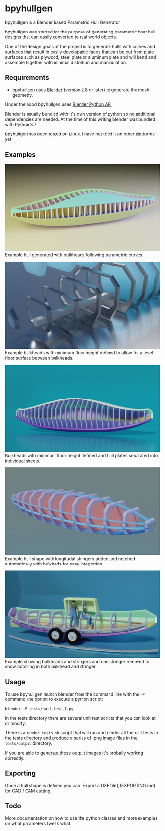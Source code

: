 # bpyhullgen
bpyhullgen is a Blender based Parametric Hull Generator

bpyhullgen was started for the purpose of generating parametric boat hull designs that can easily converted to real world objects. 

One of the design goals of the project is to generate hulls with curves and surfaces that result in easily developable faces that can be cut from plate surfaces such as plywood, steel plate or aluminum plate and will bend and assemble together with minimal distortion and manipulation. 


## Requirements
- bpyhullgen uses [Blender](https://www.blender.org/) (version 2.8 or later) to generate the mesh geometry.

Under the hood bpyhullgen uses [Blender Python API](https://docs.blender.org/api/current/index.html) 

Blender is usually bundled with it's own version of python so no additional dependencies are needed. At the time of this writing blender was bundled with Python 3.7

bpyhullgen has been tested on Linux. I have not tried it on other platforms yet. 

## Examples

![](images/2019_10_13_v07.png)
Example hull generated with bulkheads following parametric curves.

![](images/2019_09_20_v01.png)
Example bulkheads with minimum floor height defined to allow for a level floor surface between bulkheads.

![](images/2019_10_15_v03.png)
Bulkheads with minimum floor height defined and hull plates separated into individual sheets.

![](images/2019_09_19_v06.png)
Example hull shape with longitudal stringers added and notched automatically with bulkheds for easy integration.

![](images/2019_10_15_v05.png)
Example showing bulkheads and stringers and one stringer removed to show notching in both bulkhead and stringer.


## Usage
To use bpyhullgen launch blender from the command line with the `-P` command line option to execute a python script:

```
blender -P tests/hull_test_7.py
```

In the tests directory there are several unit test scripts that you can look at or modify.

There is a `render_tests.sh` script that will run and render all the unit tests in the tests directory and produce a series of .png image files in the `tests/output` directory. 

If you are able to generate these output images it's probally working correctly.

## Exporting
Once a hull shape is defined you can [Export a DXF file]](EXPORTING.md) for CAD / CAM cutting. 

## Todo
More documentation on how to use the python classes and more examples on what parameters tweak what. 
